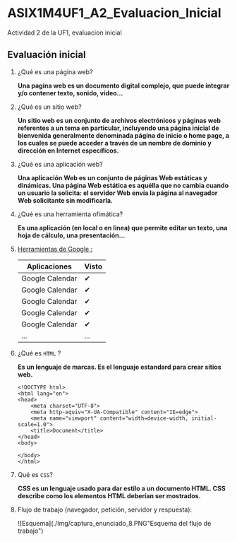 # ASIX1M4UF1_A2_Evaluacion_Inicial
Actividad 2 de la UF1, evaluacion inicial

## Evaluación inicial

1. ¿Qué es una página web?

   __Una pagina web es un documento digital complejo, que puede integrar y/o contener texto, sonido, vídeo...__
   

2. ¿Qué es un sitio web?

   __Un sitio web es un conjunto de archivos electrónicos y páginas web referentes a un tema en particular, incluyendo una página inicial de bienvenida generalmente denominada página de inicio o home page, a los cuales se puede acceder a través de un nombre de dominio y dirección en Internet específicos.__

3. ¿Qué es una aplicación web?

    __Una aplicación Web es un conjunto de páginas Web estáticas y dinámicas. Una página Web estática es aquélla que no cambia cuando un usuario la solicita: el servidor Web envía la página al navegador Web solicitante sin modificarla.__

4. ¿Qué es una herramienta ofimática?

    __Es una aplicación (en local o en linea) que permite editar un texto, una hoja de cálculo, una presentación...__

5. [Herramientas de Google :](https://www.google.com/intl/es-419/chrome/browser-tools/ "Enlace a las herramientas de Google")

    |Aplicaciones|Visto|
    |-----|------|
    |Google Calendar|✔|
    |Google Calendar|✔|
    |Google Calendar|✔|
    |Google Calendar|✔|
    |Google Calendar|✔|
    |...|...|

6. ¿Qué es ```HTML``` ?

    __Es un lenguaje de marcas. Es el lenguaje estandard para crear sitios web.__

    ```
    <!DOCTYPE html>
    <html lang="en">
    <head>
        <meta charset="UTF-8">
        <meta http-equiv="X-UA-Compatible" content="IE=edge">
        <meta name="viewport" content="width=device-width, initial-scale=1.0">
        <title>Document</title>
    </head>
    <body>

    </body>
    </html>
    ```
7. Qué es ```CSS```?

    __CSS es un lenguaje usado para dar estilo a un documento HTML. CSS describe como los elementos HTML deberían ser mostrados.__

8. Flujo de trabajo (navegador, petición, servidor y respuesta):

    ![Esquema](./Img/captura_enunciado_8.PNG"Esquema del flujo de trabajo")